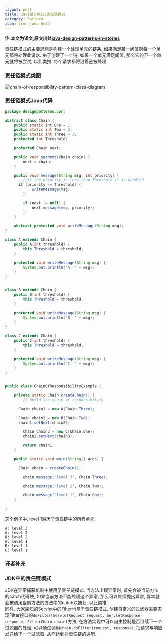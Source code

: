 ```yaml
---
layout: post
title: Java设计模式:责任链模式
category: Pattern
icon: icon-java-bold
---
```


**注:本文为译文,原文出处[java-design-patterns-in-stories](http://www.programcreek.com/java-design-patterns-in-stories/)**

责任链模式的主要思想是构建一个处理单元的链条, 如果满足某一阀值则每一个单元都将处理此请求. 由于创建了一个链, 如果一个单元满足阀值, 那么它的下一个单元就将被尝试, 以此类推. 每个请求都将沿着链被处理.



### **责任链模式类图**

<img class="alignleft size-full wp-image-7842" alt="chain-of-responsibility-pattern-class-diagram" src="http://www.programcreek.com/wp-content/uploads/2013/02/chain-of-responsibility-pattern-class-diagram.png">

### **责任链模式Java代码**

``` java
package designpatterns.cor;

abstract class Chain {
    public static int One = 1;
    public static int Two = 2;
    public static int Three = 3;
    protected int Threshold;

    protected Chain next;

    public void setNext(Chain chain) {
        next = chain;
    }

    public void message(String msg, int priority) {
        //if the priority is less than Threshold it is handled
      if (priority <= Threshold) {
            writeMessage(msg);
        }

        if (next != null) {
            next.message(msg, priority);
        }
    }

    abstract protected void writeMessage(String msg);
}

class A extends Chain {
    public A(int threshold) {
        this.Threshold = threshold;
    }

    protected void writeMessage(String msg) {
        System.out.println("A: " + msg);
    }
}


class B extends Chain {
    public B(int threshold) {
        this.Threshold = threshold;
    }

    protected void writeMessage(String msg) {
        System.out.println("B: " + msg);
    }
}

class C extends Chain {
    public C(int threshold) {
        this.Threshold = threshold;
    }

    protected void writeMessage(String msg) {
        System.out.println("C: " + msg);
    }
}


public class ChainOfResponsibilityExample {

    private static Chain createChain() {
        // Build the chain of responsibility

      Chain chain1 = new A(Chain.Three);

      Chain chain2 = new B(Chain.Two);
      chain1.setNext(chain2);

        Chain chain3 = new C(Chain.One);
        chain2.setNext(chain3);

        return chain1;
    }

    public static void main(String[] args) {

      Chain chain = createChain();

        chain.message("level 3", Chain.Three);

        chain.message("level 2", Chain.Two);

        chain.message("level 1", Chain.One);
    }

}
```
这个例子中, level 1遍历了责任链中的所有单元.
``` text
A: level 3
A: level 2
B: level 2
A: level 1
B: level 1
C: level 1
```

### **译者补充**
### **JDK中的责任链模式**
JDK在异常捕获机制中使用了责任链模式, 当方法出现异常时, 首先会被当前方法的catch代码块, 如果当前方法不能处理这个异常, 那么可以继续抛出异常, 异常就会被调用当前方法的方法中的catch块捕获, 以此类推.<br/>
同样, 大家熟知的Servlet中的Filter也基于责任链模式, 创建自定义的过滤器需要实现Filter接口的`doFilter(ServletRequest request, ServletResponse response, FilterChain chain)`方法, 在方法实现中可以自由控制是否继续下一个过滤器的处理, 可以通过调用`chain.doFilter(request, response);`把请求与响应发送给下一个过滤器, 从而达到对责任链的遍历.
